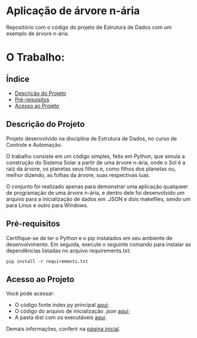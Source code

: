 # Aplicação de árvore n-ária
Repositório com o código do projeto de Estrutura de Dados com um exemplo de árvore n-ária.

# O Trabalho:

## Índice

* [Descrição do Projeto](#descrição-do-projeto)
* [Pré-requisitos](#pré-requisitos)
* [Acesso ao Projeto](#acesso-ao-projeto)

## Descrição do Projeto

Projeto desenvolvido na disciplina de Estrutura de Dados, no curso de Controle e Automação. 

O trabalho consiste em um código simples, feito em Python, que simula a construção do Sistema Solar a partir de uma árvore n-ária, onde o Sol é a raiz da árvore, os planetas seus filhos e, como filhos dos planetas ou, melhor dizendo, as folhas da árvore, suas respectivas luas.

O conjunto foi realizado apenas para demonstrar uma aplicação qualqueer de programação de uma árvore n-ária, e dentro dele foi desenvolvido um arquivo para a inicialização de dados em .JSON e dois makefiles, sendo um para Linux e outro para Windows.

## Pré-requisitos

Certifique-se de ter o Python e o pip instalados em seu ambiente de desenvolvimento. Em seguida, execute o seguinte comando para instalar as dependências listadas no arquivo requirements.txt:

```
pip install -r requirements.txt
```

## Acesso ao Projeto

Você pode acessar: 

- O código fonte index.py principal [aqui]((https://github.com/Kayzwk/arvore-n-aria/blob/main/index.py));<br>
- O código do arquivo de inicialização .json [aqui](https://github.com/Kayzwk/arvore-n-aria/blob/main/dist/test.json);<br>
- A pasta dist com os executáveis [aqui](https://github.com/Kayzwk/arvore-n-aria/tree/main/dist).

Demais informações, conferir na [página inicial](https://github.com/Kayzwk/arvore-n-aria/tree/main).




